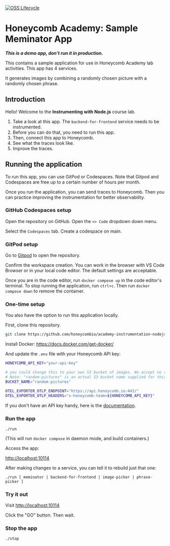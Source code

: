 [![OSS Lifecycle](https://img.shields.io/osslifecycle/honeycombio/academy-instrumentation-nodejs)](https://github.com/honeycombio/home/blob/main/honeycomb-oss-lifecycle-and-practices.md)

# Honeycomb Academy: Sample Meminator App

***This is a demo app, don't run it in production.***

This contains a sample application for use in Honeycomb Academy lab activities. This app has 4 services.  

It generates images by combining a randomly chosen picture with a randomly chosen phrase.

## Introduction

Hello! Welcome to the **Instrumenting with Node.js** course lab.

1. Take a look at this app. The `backend-for-frontend` service needs to be instrumented.
2. Before you can do that, you need to run this app. 
3. Then, connect this app to Honeycomb.
4. See what the traces look like.
5. Improve the traces.


## Running the application

To run this app, you can use GitPod or Codespaces. Note that Gitpod and Codespaces are free up to a certain number of hours per month. 

Once you run the application, you can send traces to Honeycomb. Then you can practice improving the instrumentation for better observability. 

### GitHub Codespaces setup

Open the repository on GitHub. Open the `<> Code` dropdown down menu. 

Select the `Codespaces` tab. Create a codespace on main. 

### GitPod setup

Go to [Gitpod](https://gitpod.io/#https://github.com/honeycombio/academy-instrumentation-nodejs) to open the repository.

Confirm the workspace creation. You can work in the browser with VS Code Browser or in your local code editor. The default settings are acceptable. 

Once you are in the code editor, run `docker compose up` in the code editor's terminal. To stop running the application, run `ctrl+c`. Then run `docker compose down` to remove the container.

### One-time setup

You also have the option to run this application locally. 

First, clone this repository.

```bash
git clone https://github.com/honeycombio/academy-instrumentation-nodejs
```

Install Docker: https://docs.docker.com/get-docker/

And update the `.env` file with your Honeycomb API key:
```bash
HONEYCOMB_API_KEY="your-api-key"

# you could change this to your own S3 bucket of images. We accept no responsibility for the outcome.
# Note: "random-pictures" is an actual S3 bucket name supplied for this course, filled with SFW meme images
BUCKET_NAME="random-pictures"

OTEL_EXPORTER_OTLP_ENDPOINT="https://api.honeycomb.io:443/"
OTEL_EXPORTER_OTLP_HEADERS="x-honeycomb-team=${HONEYCOMB_API_KEY}"
```

If you don't have an API key handy, here is the [documentation](https://docs.honeycomb.io/get-started/configure/environments/manage-api-keys/#create-api-key).


### Run the app

`./run`

(This will run `docker compose` in daemon mode, and build containers.)

Access the app:

[http://localhost:10114]()

After making changes to a service, you can tell it to rebuild just that one:

`./run [ meminator | backend-for-frontend | image-picker | phrase-picker ]`

### Try it out

Visit [http://localhost:10114]()

Click the "GO" button. Then wait.

### Stop the app

`./stop`
